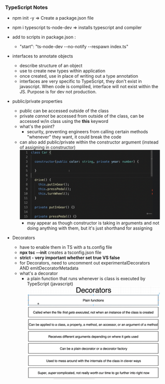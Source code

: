 ### TypeScript Notes

- npm init -y => Create a package.json file
- npm i typescript ts-node-dev => installs typescript and compiler
- add to scripts in package.json :

  - "start": "ts-node-dev --no-notify --respawn index.ts"

- interfaces to annotate objects

  - describe structure of an object
  - use to create new types within application
  - once created, use in place of writing out a type annotation
  - interfaces are very specific to TypeScript, they don't exist in javascript. When code is compliled, interface will not exist within the JS. Purpose is for dev not production.

- public/private properties

  - public can be accessed outside of the class
  - private _cannot_ be accessed from outside of the class, can be accessed w/in class using the **this** keyword
  - what's the point?
    - security, preventing engineers from calling certain methods "whenever" they want, it could break the code
  - can also add public/private within the constructor argument (instead of assigning in constructor)
    <img src="../Diagrams/Picture 36 - TS arguments shortcut.png">
    - may appear as though constructor is taking in arguments and not doing anything with them, but it's just shorthand for assigning

- Decorators
  - have to enable them in TS with a ts.config file
  - **npx tsc --init** creates a tsconfig.json file
  - **strict - very important whether set true VS false**
  - for Decorators, need to uncomment out experimentalDecorators AND emitDecoratorMetadata
  - what's a decorator
    - a plain function that runs whenever is class is executed by TypeScript (javascript)
      <img src="../Diagrams/Picture 37 - TS Decorators Diagram.png">
